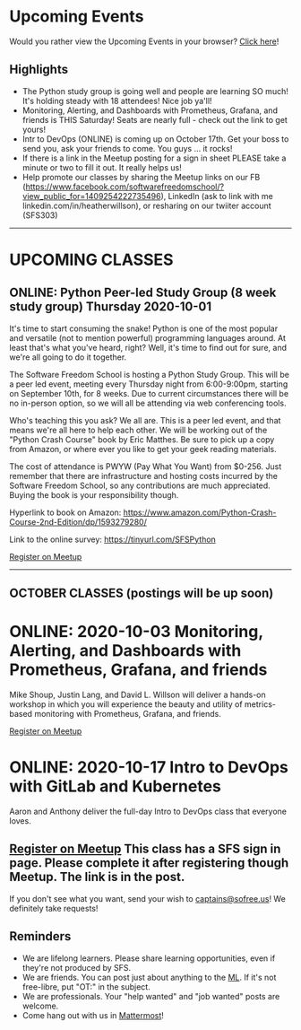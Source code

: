 # Upcoming Events

Would you rather view the Upcoming Events in your browser? [Click here](https://gitlab.com/sofreeus/sofreeus/blob/master/upcoming-events.md)!


## Highlights
* The Python study group is going well and people are learning SO much! It's holding steady with 18 attendees!  Nice job ya'll!
* Monitoring, Alerting, and Dashboards with Prometheus, Grafana, and friends is THIS Saturday! Seats are nearly full - check out the link to get yours!
* Intr to DevOps (ONLINE) is coming up on October 17th. Get your boss to send you, ask your friends to come. You guys ... it rocks!
* If there is a link in the Meetup posting for a sign in sheet PLEASE take a minute or two to fill it out.  It really helps us!
* Help promote our classes by sharing the Meetup links on our FB (https://www.facebook.com/softwarefreedomschool/?view_public_for=1409254222735496), LinkedIn (ask to link with me linkedin.com/in/heatherwillson), or resharing on our twiiter account (SFS303)

---

# UPCOMING CLASSES


## ONLINE: Python Peer-led Study Group (8 week study group) Thursday 2020-10-01

It's time to start consuming the snake! Python is one of the most popular and versatile (not to mention powerful) programming languages around. At least that's what you've heard, right? Well, it's time to find out for sure, and we're all going to do it together.

The Software Freedom School is hosting a Python Study Group. This will be a peer led event, meeting every Thursday night from 6:00-9:00pm, starting on September 10th, for 8 weeks. Due to current circumstances there will be no in-person option, so we will all be attending via web conferencing tools.

Who's teaching this you ask? We all are. This is a peer led event, and that means we're all here to help each other. We will be working out of the "Python Crash Course" book by Eric Matthes. Be sure to pick up a copy from Amazon, or where ever you like to get your geek reading materials.

The cost of attendance is PWYW (Pay What You Want) from $0-256. Just remember that there are infrastructure and hosting costs incurred by the Software Freedom School, so any contributions are much appreciated. Buying the book is your responsibility though.

Hyperlink to book on Amazon: https://www.amazon.com/Python-Crash-Course-2nd-Edition/dp/1593279280/

Link to the online survey: https://tinyurl.com/SFSPython

[Register on Meetup](https://www.meetup.com/sofreeus/events/rjrlxrybcnbcb/)

---

## OCTOBER CLASSES (postings will be up soon)

# ONLINE: 2020-10-03 Monitoring, Alerting, and Dashboards with Prometheus, Grafana, and friends

Mike Shoup, Justin Lang, and David L. Willson will deliver a hands-on workshop in which you will experience the beauty and utility of metrics-based monitoring with Prometheus, Grafana, and friends.

[Register on Meetup](https://www.meetup.com/sofreeus/events/273211086/)

# ONLINE: 2020-10-17 Intro to DevOps with GitLab and Kubernetes

Aaron and Anthony deliver the full-day Intro to DevOps class that everyone loves.

[Register on Meetup](https://www.meetup.com/sofreeus/events/273214581/)
This class has a SFS sign in page. Please complete it after registering though Meetup. The link is in the post.
---

If you don't see what you want, send your wish to captains@sofree.us! We definitely take requests!

## Reminders

* We are lifelong learners. Please share learning opportunities, even if they're not produced by SFS.
* We are friends. You can post just about anything to the [ML](http://lists.sofree.us/cgi-bin/mailman/listinfo/sfs). If it's not free-libre, put "OT:" in the subject.
* We are professionals. Your "help wanted" and "job wanted" posts are welcome.
* Come hang out with us in [Mattermost](https://mattermost.sofree.us/sfs303/channels/town-square)!
